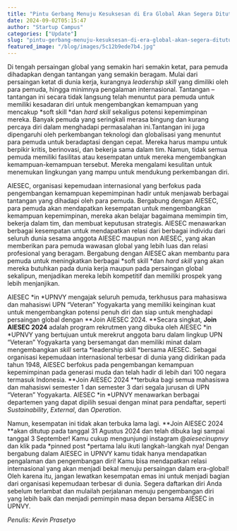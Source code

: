 ```yaml
---
title: "Pintu Gerbang Menuju Kesuksesan di Era Global Akan Segera Ditutup!"
date: 2024-09-02T05:15:47
author: "Startup Campus"
categories: ["Update"]
slug: "pintu-gerbang-menuju-kesuksesan-di-era-global-akan-segera-ditutup"
featured_image: "/blog/images/5c12b9ede7b4.jpg"
---
```


Di tengah persaingan global yang semakin hari semakin ketat, para pemuda dihadapkan dengan tantangan yang semakin beragam. Mulai dari persaingan ketat di dunia kerja, kurangnya *leadership skill* yang dimiliki oleh para pemuda, hingga minimnya pengalaman internasional. Tantangan – tantangan ini secara tidak langsung telah menuntut para pemuda untuk memiliki kesadaran diri untuk mengembangkan kemampuan yang mencakup *soft skill *dan *hard skill* sekaligus potensi kepemimpinan mereka. Banyak pemuda yang seringkali merasa bingung dan kurang percaya diri dalam menghadapi permasalahan ini.Tantangan ini juga dipengaruhi oleh perkembangan teknologi dan globalisasi yang menuntut para pemuda untuk beradaptasi dengan cepat. Mereka harus mampu untuk berpikir kritis, berinovasi, dan bekerja sama dalam tim. Namun, tidak semua pemuda memiliki fasilitas atau kesempatan untuk mereka mengembangkan kemampuan-kemampuan tersebut. Mereka mengalami kesulitan untuk menemukan lingkungan yang mampu untuk mendukung perkembangan diri.

AIESEC, organisasi kepemudaan internasional yang berfokus pada pengembangan kemampuan kepemimpinan hadir untuk menjawab berbagai tantangan yang dihadapi oleh para pemuda. Bergabung dengan AIESEC, para pemuda akan mendapatkan kesempatan untuk mengembangkan kemampuan kepemimpinan, mereka akan belajar bagaimana memimpin tim, bekerja dalam tim, dan membuat keputusan strategis. AIESEC menawarkan berbagai kesempatan untuk mendapatkan relasi dari berbagai individu dari seluruh dunia sesama anggota AIESEC maupun non AIESEC, yang akan memberikan para pemuda wawasan global yang lebih luas dan relasi profesional yang beragam. Bergabung dengan AIESEC akan membantu para pemuda untuk meningkatkan berbagai *soft skill *dan *hard skill* yang akan mereka butuhkan pada dunia kerja maupun pada persaingan global sekalipun, menjadikan mereka lebih kompetitif dan memiliki prospek yang lebih menjanjikan. 

AIESEC *in *UPNVY mengajak seluruh pemuda, terkhusus para mahasiswa dan mahasiswi UPN “Veteran” Yogyakarta yang memiliki keinginan kuat untuk mengembangkan potensi penuh diri dan siap untuk menghadapi persaingan global dengan **Join AIESEC 2024. **Secara singkat, **Join AIESEC 2024** adalah program rekrutmen yang dibuka oleh AIESEC *in *UPNVY yang bertujuan untuk merekrut anggota baru dalam lingkup UPN “Veteran” Yogyakarta yang bersemangat dan memiliki minat dalam mengembangkan *skill* serta *leadership skill *bersama AIESEC. Sebagai organisasi kepemudaan internasional terbesar di dunia yang didirikan pada tahun 1948, AIESEC berfokus pada pengembangan kemampuan kepemimpinan pada generasi muda dan telah hadir di lebih dari 100 negara termasuk Indonesia. **Join AIESEC 2024 **terbuka bagi semua mahasiswa dan mahasiswi semester 1 dan semester 3 dari segala jurusan di UPN “Veteran” Yogyakarta. AIESEC *in *UPNVY menawarkan berbagai departemen yang dapat dipilih sesuai dengan minat para pendaftar, seperti *Sustainability*, *External*, dan *Operation*.

Namun, kesempatan ini tidak akan terbuka lama lagi. **Join AIESEC 2024 **akan ditutup pada tanggal 31 Agustus 2024 dan telah dibuka lagi sampai tanggal 3 September! Kamu cukup mengunjungi instagram @*aiesecinupnvy* dan klik pada *pinned post *pertama lalu ikuti langkah-langkah nya! Dengan bergabung dalam AIESEC in UPNVY kamu tidak hanya mendapatkan pengalaman dan pengembangan diri! Kamu bisa mendapatkan relasi internasional yang akan menjadi bekal menuju persaingan dalam era-global! Oleh karena itu, jangan lewatkan kesempatan emas ini untuk menjadi bagian dari organisasi kepemudaan terbesar di dunia. Segera daftarkan diri Anda sebelum terlambat dan mulailah perjalanan menuju pengembangan diri yang lebih baik dan menjadi pemimpin masa depan bersama AIESEC in UPNVY.

*Penulis: Kevin Prasetyo*
